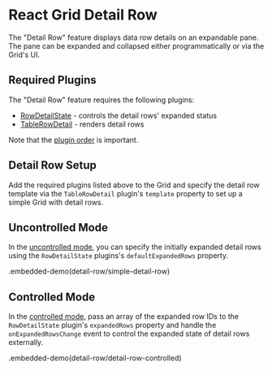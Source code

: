 # React Grid Detail Row

The "Detail Row" feature displays data row details on an expandable pane. The pane can be expanded and collapsed either programmatically or via the Grid's UI.

## Required Plugins

The "Detail Row" feature requires the following plugins:
- [RowDetailState](../reference/row-detail-state.md) - controls the detail rows' expanded status
- [TableRowDetail](../reference/table-row-detail.md) - renders detail rows

Note that the [plugin order](../README.md#plugin-order) is important.

## Detail Row Setup

Add the required plugins listed above to the Grid and specify the detail row template via the `TableRowDetail` plugin's `template` property to set up a simple Grid with detail rows.

## Uncontrolled Mode

In the [uncontrolled mode](controlled-and-uncontrolled-modes.md), you can specify the initially expanded detail rows using the `RowDetailState` plugins's `defaultExpandedRows` property.

.embedded-demo(detail-row/simple-detail-row)

## Controlled Mode

In the [controlled mode](controlled-and-uncontrolled-modes.md), pass an array of the expanded row IDs to the `RowDetailState` plugin's `expandedRows` property and handle the `onExpandedRowsChange` event to control the expanded state of detail rows externally.

.embedded-demo(detail-row/detail-row-controlled)
